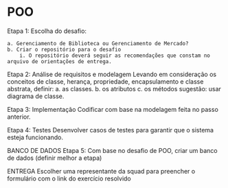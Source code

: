 # POO
Etapa 1: Escolha do desafio: 

    a. Gerenciamento de Biblioteca ou Gerenciamento de Mercado?
    b. Criar o repositório para o desafio
        i. O repositório deverá seguir as recomendações que constam no arquivo de orientações de entrega.


Etapa 2: Análise de requisitos e modelagem
Levando em consideração os conceitos de classe, herança, propriedade, encapsulamento e classe abstrata, definir:
    a. as classes.
    b. os atributos
    c. os métodos
sugestão: usar diagrama de classe.


Etapa 3: Implementação
Codificar com base na modelagem feita no passo anterior.

Etapa 4: Testes
Desenvolver casos de testes para garantir que o sistema esteja funcionando.


BANCO DE DADOS
Etapa 5: Com base no desafio de POO, criar um banco de dados
(definir melhor a etapa)

ENTREGA
Escolher uma representante da squad para preencher o formulário com o link do exercício resolvido

